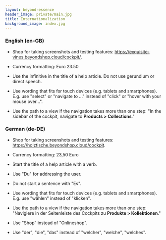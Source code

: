 ```yaml
---
layout: beyond-essence
header_image: private/main.jpg
title: Internationalization
background_image: index.jpg
---
```


### English (en-GB)

- Shop for taking screenshots and testing features: https://exquisite-vines.beyondshop.cloud/cockpit/. 
  
- Currency formatting: Euro 23.50 
  
- Use the infinitive in the title of a help article. Do not use gerundium or direct speech.  
  
- Use wording that fits for touch devices (e.g. tablets and smartphones). E.g. use "select" or "navigate to ..." instead of "click" or "hover with your mouse over...".
- Use the path to a view if the navigation takes more than one step: "In the sidebar of the cockpit, navigate to **Products > Collections**."

### German (de-DE)

- Shop for taking screenshots and testing features: https://holztische.beyondshop.cloud/cockpit.  
  
- Currency formatting: 23,50 Euro  
  
- Start the title of a help article with a verb.
- Use "Du" for addressing the user.
- Do not start a sentence with "Es".  
  
- Use wording that fits for touch devices (e.g. tablets and smartphones). E.g. use "wählen" instead of "klicken".
- Use the path to a view if the navigation takes more than one step: "Navigiere in der Seitenleiste des Cockpits zu **Produkte > Kollektionen**."
- Use "Shop" instead of "Onlineshop".
- Use "der", "die", "das" instead of "welcher", "welche", "welches".

